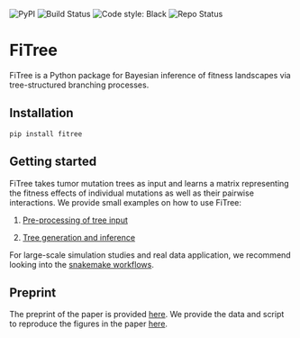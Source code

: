 ![PyPI](https://img.shields.io/pypi/v/fitree)
![Build Status](https://img.shields.io/github/actions/workflow/status/cbg-ethz/FiTree/test.yaml)
![Code style: Black](https://img.shields.io/badge/code%20style-black-000000.svg)
![Repo Status](https://img.shields.io/badge/status-active-brightgreen)


# FiTree

FiTree is a Python package for Bayesian inference of fitness landscapes via tree-structured branching processes.

## Installation

```
pip install fitree
```

## Getting started

FiTree takes tumor mutation trees as input and learns a matrix representing the fitness effects of individual mutations as well as their pairwise interactions. We provide small examples on how to use FiTree:

1. [Pre-processing of tree input](https://github.com/cbg-ethz/FiTree/blob/main/analysis/AML/script/process_trees.ipynb)

2. [Tree generation and inference](https://github.com/cbg-ethz/FiTree/blob/main/analysis/simulations/script/simulation_demo.ipynb)

For large-scale simulation studies and real data application, we recommend looking into the [snakemake workflows](https://github.com/cbg-ethz/FiTree/tree/main/workflows).


## Preprint

The preprint of the paper is provided [here](https://www.biorxiv.org/content/10.1101/2025.01.24.634649v1). We provide the data and script to reproduce the figures in the paper [here](https://github.com/cbg-ethz/FiTree/tree/main/analysis).


